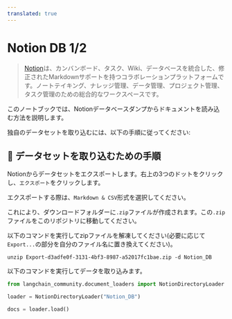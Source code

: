 ```yaml
---
translated: true
---
```


# Notion DB 1/2

>[Notion](https://www.notion.so/)は、カンバンボード、タスク、Wiki、データベースを統合した、修正されたMarkdownサポートを持つコラボレーションプラットフォームです。ノートテイキング、ナレッジ管理、データ管理、プロジェクト管理、タスク管理のための総合的なワークスペースです。

このノートブックでは、Notionデータベースダンプからドキュメントを読み込む方法を説明します。

独自のデータセットを取り込むには、以下の手順に従ってください:

## 🧑 データセットを取り込むための手順

Notionからデータセットをエクスポートします。右上の3つのドットをクリックし、`エクスポート`をクリックします。

エクスポートする際は、`Markdown & CSV`形式を選択してください。

これにより、ダウンロードフォルダーに`.zip`ファイルが作成されます。この`.zip`ファイルをこのリポジトリに移動してください。

以下のコマンドを実行してzipファイルを解凍してください(必要に応じて`Export...`の部分を自分のファイル名に置き換えてください)。

```shell
unzip Export-d3adfe0f-3131-4bf3-8987-a52017fc1bae.zip -d Notion_DB
```

以下のコマンドを実行してデータを取り込みます。

```python
from langchain_community.document_loaders import NotionDirectoryLoader
```

```python
loader = NotionDirectoryLoader("Notion_DB")
```

```python
docs = loader.load()
```

